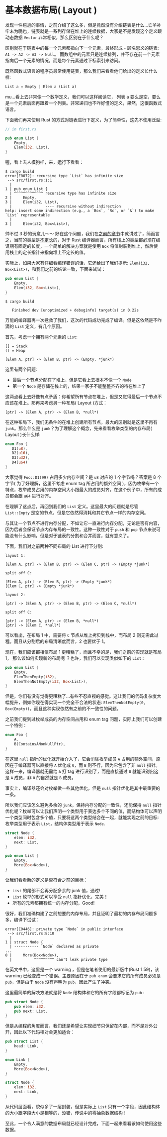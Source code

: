 # 基本数据布局( Layout )
发现一件尴尬的事情，之前介绍了这么多，但是竟然没有介绍链表是什么...亡羊补牢未为晚也，链表就是一系列存储在堆上的连续数据，大家是不是发现这个定义跟动态数据 `Vector` 非常相似，那么区别在于什么呢？

区别就在于链表中的每一个元素都指向下一个元素，最终形成 - 顾名思义的链表: `A1 -> A2 -> A3 -> Null`。 而数组中的元素只是连续排列，并不存在前一个元素指向后一个元素的情况，而是每个元素通过下标索引来访问。

既然函数式语言的程序员最常使用链表，那么我们来看看他们给出的定义长什么样:

```rust
List a = Empty | Elem a (List a)
```

mu...看上去非常像一个数学定义，我们可以这样阅读它， 列表 a 要么是空，要么是一个元素后面再跟着一个列表。非常递归也不咋好懂的定义，果然，这很函数式语言。

下面我们再来使用 Rust 的方式对链表进行下定义，为了简单性，这先不使用泛型:
```rust
// in first.rs

pub enum List {
    Empty,
    Elem(i32, List),
}
```

喔，看上去人模狗样，来，运行下看看：
```shell
$ cargo build
error[E0072]: recursive type `List` has infinite size
 --> src/first.rs:1:1
  |
1 | pub enum List {
  | ^^^^^^^^^^^^^ recursive type has infinite size
2 |     Empty,
3 |     Elem(i32, List),
  |               ---- recursive without indirection
help: insert some indirection (e.g., a `Box`, `Rc`, or `&`) to make `List` representable
  |
3 |     Elem(i32, Box<List>),
```

帅不过 3 秒的玩意儿～～ 好在这个问题，我们在[之前的章节](https://course.rs/advance/smart-pointer/box.html#将动态大小类型变为-sized-固定大小类型)中就讲过了，简而言之，当前的类型是[不定长](https://course.rs/advance/into-types/sized.html)的，对于 Rust 编译器而言，所有栈上的类型都必须在编译期有固定的长度，一个简单的解决方案就是使用 `Box` 将值封装到堆上，然后使用栈上的定长指针来指向堆上不定长的值。

实际上，如果大家有仔细看编译错误的话，它还给出了我们提示: `Elem(i32, Box<List>)`，和我们之前的结论一致，下面来试试：
```rust
pub enum List {
    Empty,
    Elem(i32, Box<List>),
}
```

```shell
$ cargo build

   Finished dev [unoptimized + debuginfo] target(s) in 0.22s
```

万能的编译器再一次拯救了我们，这次的代码成功完成了编译。但是这依然是不咋滴的 `List` 定义，有几个原因。

首先，考虑一个拥有两个元素的 `List`:
```shell
[] = Stack
() = Heap

[Elem A, ptr] -> (Elem B, ptr) -> (Empty, *junk*)
```

这里有两个问题:

- 最后一个节点分配在了堆上，但是它看上去根本不像一个 `Node`
- 第一个 `Node` 是存储在栈上的，结果一家子不能整整齐齐的待在堆上了

这两点看上去好像有点矛盾：你希望所有节点在堆上，但是又觉得最后一个节点不应该在堆上。那再来考虑另一种布局( Layout )方式：
```shell
[ptr] -> (Elem A, ptr) -> (Elem B, *null*)
```

在这种布局下，我们无条件的在堆上创建所有节点，最大的区别就是这里不再有 `junk`。那么什么是 `junk`？为了理解这个概念，先来看看枚举类型的内存布局( Layout )长什么样:
```rust
enum Foo {
   D1(u8),
   D2(u16),
   D3(u32),
   D4(u64)
}
```

大家觉得 `Foo::D1(99)` 占用多少内存空间？是 `u8` 对应的 1 个字节吗？答案是 8 个字节( 为了好理解，这里不考虑 enum tag 所占用的额外空间 )，因为枚举有一个特点，枚举成员占用的内存空间大小跟最大的成员对齐，在这个例子中，所有的成员都会跟 `u64` 进行对齐。

在理解了这点后，再回到我们的 `List` 定义。这里最大的问题就是尽管 `List::Empty` 是空的节点，但是它依然得消耗和其它节点一样的内存空间。

与其让一个节点不进行内存分配，不如让它一直进行内存分配，无论是否有内容，因为后者会保证节点内存布局的一致性。这种一致性对于 `push` 和 `pop` 节点来说可能没有什么影响，但是对于链表的分割和合并而言，就有意义了。

下面，我们对之前两种不同布局的 List 进行下分割:
```shell
layout 1:

[Elem A, ptr] -> (Elem B, ptr) -> (Elem C, ptr) -> (Empty *junk*)

split off C:

[Elem A, ptr] -> (Elem B, ptr) -> (Empty *junk*)
[Elem C, ptr] -> (Empty *junk*)
```

```shell
layout 2:

[ptr] -> (Elem A, ptr) -> (Elem B, ptr) -> (Elem C, *null*)

split off C:

[ptr] -> (Elem A, ptr) -> (Elem B, *null*)
[ptr] -> (Elem C, *null*)
```

可以看出，在布局 1 中，需要将 `C` 节点从堆上拷贝到栈中，而布局 2 则无需此过程。而且从分割后的布局清晰度而言，2 也要优于 1。

现在，我们应该都相信布局 1 更糟糕了，而且不幸的是，我们之前的实现就是布局 1， 那么该如何实现新的布局呢 ？也许，我们可以实现类似如下的 `List` :
```rust
pub enum List {
    Empty,
    ElemThenEmpty(i32),
    ElemThenNotEmpty(i32, Box<List>),
}
```

但是，你们有没有觉得更糟糕了...有些不忍直视的感觉。这让我们的代码复杂度大幅提升，例如你现在得实现一个完全不合法的状态: `ElemThenNotEmpty(0, Box(Empty))`，而且这种实现依然有之前的不一致性的问题。

之前我们提到过枚举成员的内存空间占用和 enum tag 问题，实际上我们可以创建一个特例：
```rust
enum Foo {
    A,
    B(ContainsANonNullPtr),
}
```

在这里 `null` 指针的优化就开始介入了，它会消除枚举成员 `A` 占用的额外空间，原因在于编译器可以直接将 `A` 优化成 `0`，而 `B` 则不行，因为它包含了非 `null` 指针。这样一来，编译器就无需给 `A` 打 tag 进行识别了，而是直接通过 `0` 就能识别出这是 `A` 成员，非 `0` 的自然就是 `B` 成员。

事实上，编译器还会对枚举做一些其他优化，但是 `null` 指针优化是其中最重要的一条。

所以我们应该怎么避免多余的 `junk`，保持内存分配的一致性，还能保持 `null` 指针优化呢？枚举可以让我们声明一个类型用于表达多个不同的值，而结构体可以声明一个类型同时包含多个值，只要将这两个类型结合在一起，就能实现之前的目标: 枚举类型用于表示 `List`，结构体类型用于表示 `Node`.

```rust
struct Node {
    elem: i32,
    next: List,
}

pub enum List {
    Empty,
    More(Box<Node>),
}
```

让我们看看新的定义是否符合之前的目标：

- `List` 的尾部不会再分配多余的 junk 值，通过!
- `List` 枚举的形式可以享受 `null` 指针优化，完美！
- 所有的元素都拥有统一的内存分配，Good!

很好，我们准确构建了之前想要的内存布局，并且证明了最初的内存布局问题多多，编译下试试：
```shell
error[E0446]: private type `Node` in public interface
 --> src/first.rs:8:10
  |
1 | struct Node {
  | ----------- `Node` declared as private
...
8 |     More(Box<Node>),
  |          ^^^^^^^^^ can't leak private type
```

在英文书中，这里是一个 warning ，但是在笔者使用的最新版中(Rust 1.59)，该 warning 已经变成一个错误。主要原因在于 `pub enum` 会要求它的所有成员必须是 `pub`，但是由于 `Node` 没有声明为 `pub`，因此产生了冲突。

这里最简单的解决方法就是将 `Node` 结构体和它的所有字段都标记为 `pub` :
```rust
pub struct Node {
    pub elem: i32,
    pub next: List,
}
```

但是从编程的角度而言，我们还是希望让实现细节只保留在内部，而不是对外公开，因此以下代码相对会更加适合：
```rust
pub struct List {
    head: Link,
}

enum Link {
    Empty,
    More(Box<Node>),
}

struct Node {
    elem: i32,
    next: Link,
}
```

从代码层面看，貌似多了一层封装，但是实际上 `List` 只有一个字段，因此结构体的大小跟字段大小是相等的，没错，传说中的零抽象数据结构！

至此，一个令人满意的数据布局就已经设计完成，下面一起来看看该如何使用这些数据。


